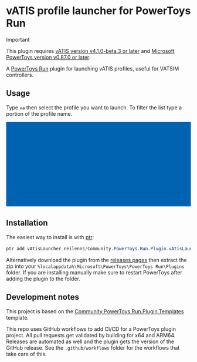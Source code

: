 # vATIS profile launcher for PowerToys Run

> [!IMPORTANT]
> This plugin requires [vATIS version v4.1.0-beta.3 or later](https://vatis.app/) and
> [Microsoft PowerToys version v0.87.0 or later](https://github.com/microsoft/PowerToys/releases/latest).

A [PowerToys Run](https://learn.microsoft.com/en-us/windows/powertoys/run) plugin for launching vATIS profiles, useful
for VATSIM controllers.

## Usage

Type `va` then select the profile you want to launch. To filter the list type a portion of the profile name.

![Animated GIF showing PowerToys Run launched, with "va" typed in, then a list of installed vATIS profiles showing.](Docs/launcher.gif)

## Installation

The easiest way to install is with [ptr](https://github.com/8LWXpg/ptr):

```powershell
ptr add vAtisLauncher neilenns/Community.PowerToys.Run.Plugin.vAtisLauncher
```

Alternatively download the plugin from the [releases pages](https://github.com/neilenns/Community.PowerToys.Run.Plugin.vAtisLauncher/releases/latest) then extract the zip into your `%localappdata%\Microsoft\PowerToys\PowerToys Run\Plugins` folder. If you are installing manually make sure to restart PowerToys after adding the plugin to the folder.

## Development notes

This project is based on the [Community.PowerToys.Run.Plugin.Templates](https://github.com/hlaueriksson/Community.PowerToys.Run.Plugin.Templates)
template.

This repo uses GitHub workflows to add CI/CD for a PowerToys plugin project. All pull requests get validated
by building for x64 and ARM64. Releases are automated as well and the plugin gets the version of the GitHub
release. See the `.github/workflows` folder for the workflows that take care of this.
